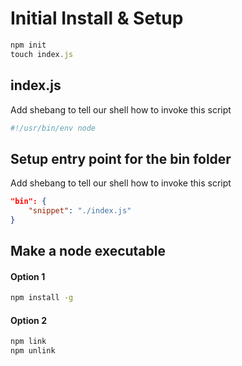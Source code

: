# Initial Install & Setup

``` javascript
npm init
touch index.js
```
## index.js

Add shebang to tell our shell how to invoke this script
``` sh
#!/usr/bin/env node
```

## Setup entry point for the bin folder

Add shebang to tell our shell how to invoke this script
``` json
"bin": {
    "snippet": "./index.js"
}
```

## Make a node executable

#### Option 1
``` bash
npm install -g
```
#### Option 2
``` bash
npm link
npm unlink
```